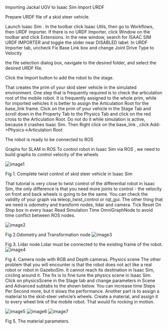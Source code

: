 Importing Jackal UGV to Isaac Sim
Import URDF

Prepare URDF file of a skid steer vehicle. 

Launch Isaac Sim . In the toolbar click Isaac Utils, then go to Workflows, then URDF importer. If there is no URDF Importer, click Window on the toolbar and click Extensions. In the new window, search for ISAAC SIM URDF IMPORTER and toggle the slider near DISABLED label.
In URDF Importer tab, uncheck Fix Base Link box and change Joint Drive Type to Velocity

the file selection dialog box, navigate to the desired folder, and select the desired URDF file.

Click the Import button to add the robot to the stage.

That creates the prim of your skid steer vehicle in the simulated environment. One step that is frequently required is to check the articulation root of the mobile robot. It is frequently assigned to the whole prim, while for imported vehicles it is better to assign the Articulation Root for the base_link frame.
Click on the prim of your vehicle in the Stage Tab and scroll down in the Property Tab to the Physics Tab and click on the red cross to the Articulation Root. Do not do it while simulation is active, because it crashes Isaac Sim.
Then Right click on the base_link , click Add->Physics->Articulation Root

The robot is ready to be connected to ROS
	
Graphs for SLAM in ROS
To control robot in Isaac Sim via ROS , we need to build graphs  to control velocity of the wheels

![image1](https://github.com/ALARIS-NU/jackal-ugv-isaac-sim/assets/63298970/3c84e666-5334-4687-adba-f70c5a3c9f4c)

Fig 1. Complete twist control of skid steer vehicle in Isaac Sim


That tutorial is very close to twist control of the differential robot in Isaac Sim, the only difference is that you need more joints to control - the velocity on front and back wheels is going to be the same. You can check the validity of your graph via teleop_twist_control or rqt_gui.
The other thing that we need is odometry and transform nodes, lidar and camera. Tick Reset On Stop box in every Isaac Read Simulation Time OmniGraphNode to avoid time conflict between ROS nodes.

![image2](https://github.com/ALARIS-NU/jackal-ugv-isaac-sim/assets/63298970/1f5ba06a-bc09-48f5-a7e1-46f693c5ddc0)

Fig 2.Odometry and Transformation node
![image3](https://github.com/ALARIS-NU/jackal-ugv-isaac-sim/assets/63298970/7abf1ee5-e005-4d1f-8a1e-947a37795d17)

Fig 3. Lidar node
Lidar must be connected to the existing frame of the robot.
![image4](https://github.com/ALARIS-NU/jackal-ugv-isaac-sim/assets/63298970/9810790f-9cd1-4436-82da-e5deac126a48)

Fig 4. Camera node with RGB and Depth cameras.
Physics scene
The other problem that you will encounter is that the robot does not act like a real robot or robot in GazeboSim. It cannot reach its destination in Isaac Sim, circling around it. The fix is to fine tune the physics scene in Isaac Sim. Click on physicsScene in the Stage tab and change parameters in Scene and Advanced subtabs to the shown below. You can increase time Steps Per Second more, but it slows the performance. 
Another part is to assign a material to the skid-steer vehicle’s wheels. Create a material, and assign it to every wheel link of the mobile robot. That would fix rocking in motion.

![image5](https://github.com/ALARIS-NU/jackal-ugv-isaac-sim/assets/63298970/2de319ff-594d-444e-93cd-7506c7924cf2)
![image6](https://github.com/ALARIS-NU/jackal-ugv-isaac-sim/assets/63298970/4a8f06f7-db9f-472a-b291-6d8c7a44ecd7)
![image7](https://github.com/ALARIS-NU/jackal-ugv-isaac-sim/assets/63298970/6878b002-9645-4a40-a120-a0993f4130bb)




Fig 5. The material parameters.
